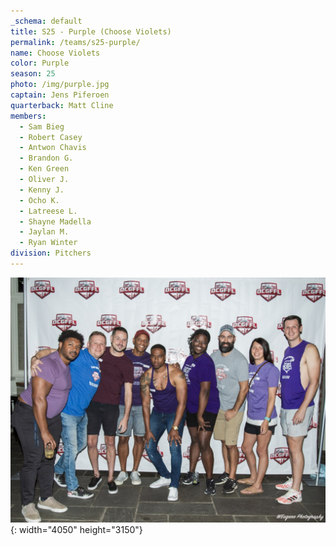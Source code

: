 ```yaml
---
_schema: default
title: S25 - Purple (Choose Violets)
permalink: /teams/s25-purple/
name: Choose Violets
color: Purple
season: 25
photo: /img/purple.jpg
captain: Jens Piferoen
quarterback: Matt Cline
members:
  - Sam Bieg
  - Robert Casey
  - Antwon Chavis
  - Brandon G.
  - Ken Green
  - Oliver J.
  - Kenny J.
  - Ocho K.
  - Latreese L.
  - Shayne Madella
  - Jaylan M.
  - Ryan Winter
division: Pitchers
---
```

![](/img/purple.jpg){: width="4050" height="3150"}